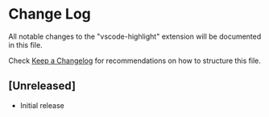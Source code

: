 # Change Log

All notable changes to the "vscode-highlight" extension will be documented in this file.

Check [Keep a Changelog](http://keepachangelog.com/) for recommendations on how to structure this file.

## [Unreleased]

- Initial release